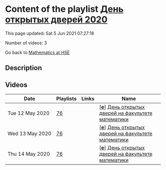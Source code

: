 # Content of the playlist [День открытых дверей 2020](https://youtube.com/playlist?list=PLq3E5oubNNoClucRERH34fq2KgKe_nOT3)

This page updated: Sat 5 Jun 2021 07:27:18

Number of videos: 3

Go back to [Mathematics at HSE](./README.md)

## Description



## Videos

|Date|Playlists|Links|Name|
|---|---|---|---|
| Tue&nbsp;12&nbsp;May&nbsp;2020 | [76](./playlists/76.md "День открытых дверей 2020") |  | [[**e**](https://studio.youtube.com/video/QZj8YpSs6_k/edit)] [День открытых дверей на факультете математики](https://youtube.com/watch?v=QZj8YpSs6_k&list=PLq3E5oubNNoClucRERH34fq2KgKe_nOT3 "Презентация магистерских программ \"Mathematics\" и \"Математика и математическая физика\". Вопросы можно задавать в чате или на почту MathStudyOffice@hse.ru") |
| Wed&nbsp;13&nbsp;May&nbsp;2020 | [76](./playlists/76.md "День открытых дверей 2020") |  | [[**e**](https://studio.youtube.com/video/3nwdKCsCe9k/edit)] [День открытых дверей на факультете математики](https://youtube.com/watch?v=3nwdKCsCe9k&list=PLq3E5oubNNoClucRERH34fq2KgKe_nOT3 "Презентация бакалавриата Математика и совместного бакалавриата с Центром педагогического мастерства. Вопросы можно задавать в чате или на почту MathStudyOffice@hse.ru") |
| Thu&nbsp;14&nbsp;May&nbsp;2020 | [76](./playlists/76.md "День открытых дверей 2020") |  | [[**e**](https://studio.youtube.com/video/C2uRcHqdFds/edit)] [День открытых дверей на факультете математики](https://youtube.com/watch?v=C2uRcHqdFds&list=PLq3E5oubNNoClucRERH34fq2KgKe_nOT3 "Презентация Совместной магистратуры НИУ ВШЭ и Центра педагогического мастерства") |
